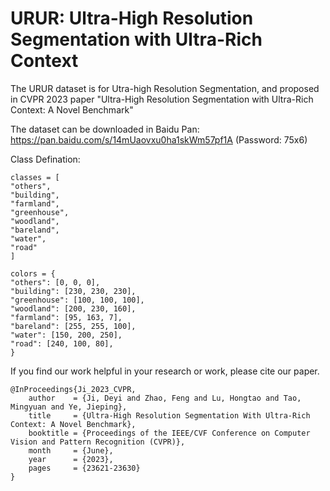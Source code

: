 # URUR: Ultra-High Resolution Segmentation with Ultra-Rich Context

The URUR dataset is for Utra-high Resolution Segmentation, and proposed in CVPR 2023 paper "Ultra-High Resolution Segmentation with Ultra-Rich Context: A Novel Benchmark"

The dataset can be downloaded in Baidu Pan: https://pan.baidu.com/s/14mUaovxu0ha1skWm57pf1A (Password: 75x6)

Class Defination:

```
classes = [
"others",
"building",
"farmland",
"greenhouse",
"woodland",
"bareland",
"water",
"road"
]

colors = {
"others": [0, 0, 0],
"building": [230, 230, 230],
"greenhouse": [100, 100, 100],
"woodland": [200, 230, 160],
"farmland": [95, 163, 7],
"bareland": [255, 255, 100],
"water": [150, 200, 250],
"road": [240, 100, 80],
}

```

If you find our work helpful in your research or work, please cite our paper.

```
@InProceedings{Ji_2023_CVPR,
    author    = {Ji, Deyi and Zhao, Feng and Lu, Hongtao and Tao, Mingyuan and Ye, Jieping},
    title     = {Ultra-High Resolution Segmentation With Ultra-Rich Context: A Novel Benchmark},
    booktitle = {Proceedings of the IEEE/CVF Conference on Computer Vision and Pattern Recognition (CVPR)},
    month     = {June},
    year      = {2023},
    pages     = {23621-23630}
}
```
